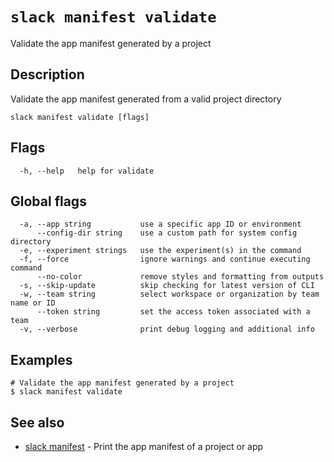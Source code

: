 # `slack manifest validate`

Validate the app manifest generated by a project

## Description

Validate the app manifest generated from a valid project directory

```
slack manifest validate [flags]
```

## Flags

```
  -h, --help   help for validate
```

## Global flags

```
  -a, --app string           use a specific app ID or environment
      --config-dir string    use a custom path for system config directory
  -e, --experiment strings   use the experiment(s) in the command
  -f, --force                ignore warnings and continue executing command
      --no-color             remove styles and formatting from outputs
  -s, --skip-update          skip checking for latest version of CLI
  -w, --team string          select workspace or organization by team name or ID
      --token string         set the access token associated with a team
  -v, --verbose              print debug logging and additional info
```

## Examples

```
# Validate the app manifest generated by a project
$ slack manifest validate
```

## See also

* [slack manifest](slack_manifest)	 - Print the app manifest of a project or app

